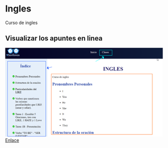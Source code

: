 # Ingles
 Curso de ingles

## Visualizar los apuntes en linea
![Imagen de la visualización](/img/contenido.png)
[Enlace](https://ys-ingles.netlify.app/)
